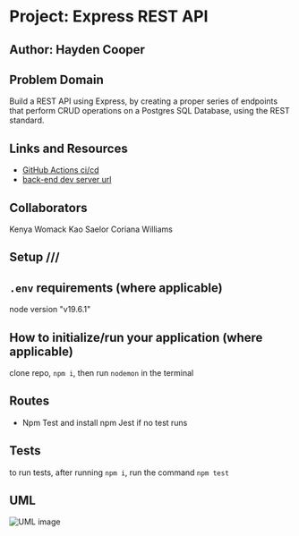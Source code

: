# Project: Express REST API

## Author: Hayden Cooper

## Problem Domain

Build a REST API using Express, by creating a proper series of endpoints that perform CRUD operations on a Postgres SQL Database, using the REST standard.

## Links and Resources

- [GitHub Actions ci/cd](https://github.com/Hcooper23/basic-express-server/actions)
- [back-end dev server url](https://devbasicexpressserver.onrender.com/)

## Collaborators

 Kenya Womack
 Kao Saelor
 Coriana Williams

## Setup ///

## `.env` requirements (where applicable)

node version "v19.6.1"

## How to initialize/run your application (where applicable)

clone repo, `npm i`, then run `nodemon` in the terminal

## Routes

- Npm Test and install npm Jest if no test runs

## Tests

to run tests, after running `npm i`, run the command `npm test`

## UML

![UML image](./UML.jpeg)
